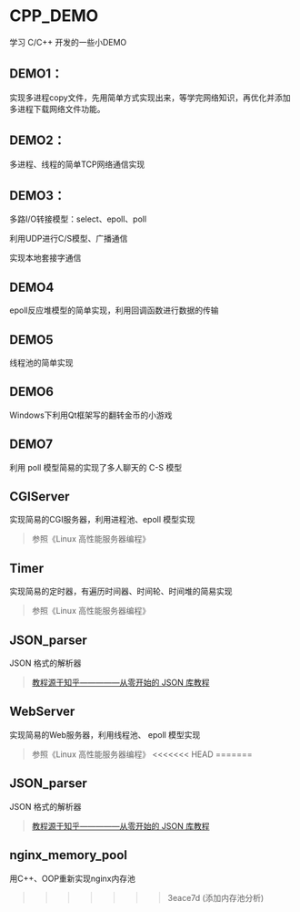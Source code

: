 # CPP_DEMO

学习 C/C++ 开发的一些小DEMO

## DEMO1：
实现多进程copy文件，先用简单方式实现出来，等学完网络知识，再优化并添加多进程下载网络文件功能。

## DEMO2：
多进程、线程的简单TCP网络通信实现

## DEMO3：
多路I/O转接模型：select、epoll、poll

利用UDP进行C/S模型、广播通信

实现本地套接字通信

## DEMO4
epoll反应堆模型的简单实现，利用回调函数进行数据的传输

## DEMO5
线程池的简单实现

## DEMO6
Windows下利用Qt框架写的翻转金币的小游戏

## DEMO7
利用 poll 模型简易的实现了多人聊天的 C-S 模型

## CGIServer
实现简易的CGI服务器，利用进程池、epoll 模型实现

> 参照《Linux 高性能服务器编程》

## Timer
实现简易的定时器，有遍历时间器、时间轮、时间堆的简易实现

> 参照《Linux 高性能服务器编程》

## JSON_parser
JSON 格式的解析器

> [教程源于知乎—————从零开始的 JSON 库教程](https://zhuanlan.zhihu.com/json-tutorial)

## WebServer
实现简易的Web服务器，利用线程池、 epoll 模型实现

> 参照《Linux 高性能服务器编程》
<<<<<<< HEAD
=======

## JSON_parser
JSON 格式的解析器

> [教程源于知乎—————从零开始的 JSON 库教程](https://zhuanlan.zhihu.com/json-tutorial)

## nginx_memory_pool
用C++、OOP重新实现nginx内存池
>>>>>>> 3eace7d (添加内存池分析)
